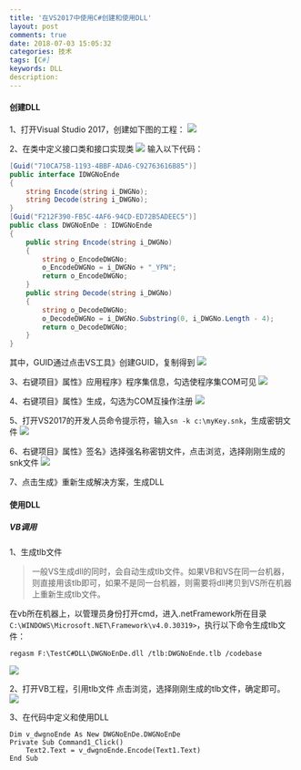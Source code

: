 ```yaml
---
title: '在VS2017中使用C#创建和使用DLL'
layout: post
comments: true
date: 2018-07-03 15:05:32
categories: 技术
tags: [C#]
keywords: DLL
description:
---
```



#### 创建DLL
1、打开Visual Studio 2017，创建如下图的工程：
![](https://picturebed-1258146968.cos.ap-beijing.myqcloud.com/newProject3.png)

2、在类中定义接口类和接口实现类
![](https://picturebed-1258146968.cos.ap-beijing.myqcloud.com/newCSharp.png)
输入以下代码：
```C#
[Guid("710CA75B-1193-4BBF-ADA6-C92763616B85")]
public interface IDWGNoEnde
{
    string Encode(string i_DWGNo);
    string Decode(string i_DWGNo);
}
[Guid("F212F390-FB5C-4AF6-94CD-ED72B5ADEEC5")]
public class DWGNoEnDe : IDWGNoEnde
{
    public string Encode(string i_DWGNo)
    {
        string o_EncodeDWGNo;
        o_EncodeDWGNo = i_DWGNo + "_YPN";
        return o_EncodeDWGNo;
    }
    public string Decode(string i_DWGNo)
    {
        string o_DecodeDWGNo;
        o_DecodeDWGNo = i_DWGNo.Substring(0, i_DWGNo.Length - 4);
        return o_DecodeDWGNo;
    }
}
```
其中，GUID通过点击VS工具》创建GUID，复制得到
![](https://picturebed-1258146968.cos.ap-beijing.myqcloud.com/createGUID.png)

3、右键项目》属性》应用程序》程序集信息，勾选使程序集COM可见
![](https://picturebed-1258146968.cos.ap-beijing.myqcloud.com/%E7%A8%8B%E5%BA%8F%E9%9B%86%E4%BF%A1%E6%81%AF.png)

4、右键项目》属性》生成，勾选为COM互操作注册
![](https://picturebed-1258146968.cos.ap-beijing.myqcloud.com/CSharpDLL%E7%94%9F%E6%88%90.png)

5、打开VS2017的开发人员命令提示符，输入`sn -k c:\myKey.snk`，生成密钥文件
![](https://picturebed-1258146968.cos.ap-beijing.myqcloud.com/vs2017CMD.png)

6、右键项目》属性》签名》选择强名称密钥文件，点击浏览，选择刚刚生成的snk文件
![](https://picturebed-1258146968.cos.ap-beijing.myqcloud.com/%E7%AD%BE%E5%90%8D.png)

7、点击生成》重新生成解决方案，生成DLL


#### 使用DLL
##### VB调用
1、生成tlb文件
> 一般VS生成dll的同时，会自动生成tlb文件。如果VB和VS在同一台机器，则直接用该tlb即可，如果不是同一台机器，则需要将dll拷贝到VS所在机器上重新生成tlb文件。

在vb所在机器上，以管理员身份打开cmd，进入.netFramework所在目录`C:\WINDOWS\Microsoft.NET\Framework\v4.0.30319>`，执行以下命令生成tlb文件：

	regasm F:\TestC#DLL\DWGNoEnDe.dll /tlb:DWGNoEnde.tlb /codebase
![](https://picturebed-1258146968.cos.ap-beijing.myqcloud.com/cmdtlb.png)

2、打开VB工程，引用tlb文件
点击浏览，选择刚刚生成的tlb文件，确定即可。
![](https://picturebed-1258146968.cos.ap-beijing.myqcloud.com/%E5%BC%95%E7%94%A8tlb.png)

3、在代码中定义和使用DLL
```VB
Dim v_dwgnoEnde As New DWGNoEnDe.DWGNoEnDe
Private Sub Command1_Click()
    Text2.Text = v_dwgnoEnde.Encode(Text1.Text)
End Sub
```